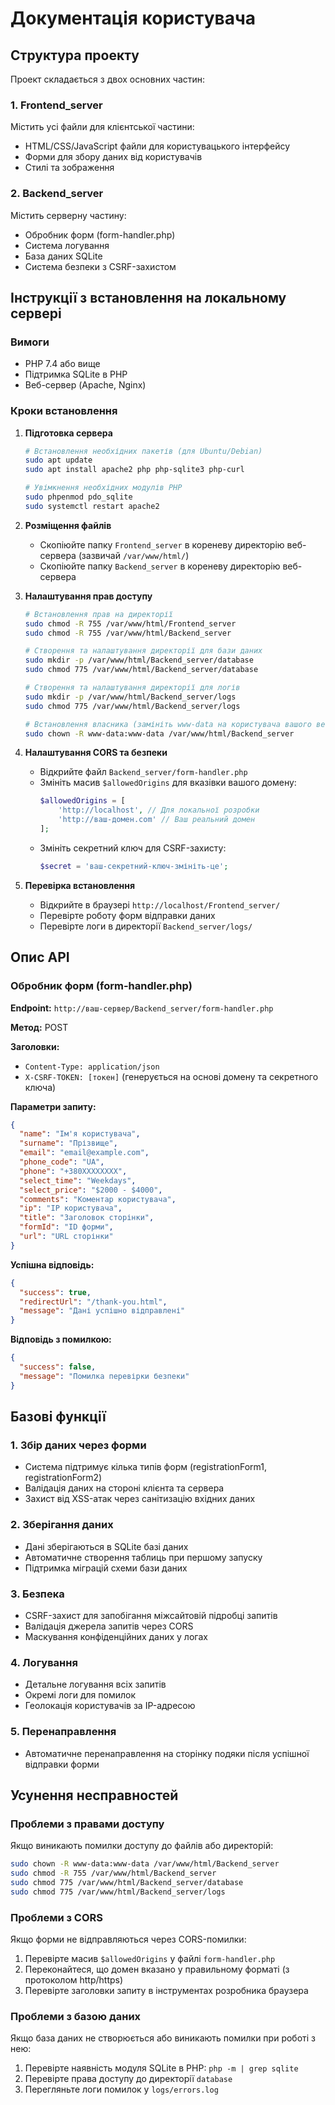 # Документація користувача

## Структура проекту

Проект складається з двох основних частин:

### 1. Frontend_server
Містить усі файли для клієнтської частини:
- HTML/CSS/JavaScript файли для користувацького інтерфейсу
- Форми для збору даних від користувачів
- Стилі та зображення

### 2. Backend_server
Містить серверну частину:
- Обробник форм (form-handler.php)
- Система логування
- База даних SQLite
- Система безпеки з CSRF-захистом

## Інструкції з встановлення на локальному сервері

### Вимоги
- PHP 7.4 або вище
- Підтримка SQLite в PHP
- Веб-сервер (Apache, Nginx)

### Кроки встановлення

1. **Підготовка сервера**
   ```bash
   # Встановлення необхідних пакетів (для Ubuntu/Debian)
   sudo apt update
   sudo apt install apache2 php php-sqlite3 php-curl
   
   # Увімкнення необхідних модулів PHP
   sudo phpenmod pdo_sqlite
   sudo systemctl restart apache2
   ```

2. **Розміщення файлів**
   - Скопіюйте папку `Frontend_server` в кореневу директорію веб-сервера (зазвичай `/var/www/html/`)
   - Скопіюйте папку `Backend_server` в кореневу директорію веб-сервера

3. **Налаштування прав доступу**
   ```bash
   # Встановлення прав на директорії
   sudo chmod -R 755 /var/www/html/Frontend_server
   sudo chmod -R 755 /var/www/html/Backend_server
   
   # Створення та налаштування директорії для бази даних
   sudo mkdir -p /var/www/html/Backend_server/database
   sudo chmod 775 /var/www/html/Backend_server/database
   
   # Створення та налаштування директорії для логів
   sudo mkdir -p /var/www/html/Backend_server/logs
   sudo chmod 775 /var/www/html/Backend_server/logs
   
   # Встановлення власника (замініть www-data на користувача вашого веб-сервера)
   sudo chown -R www-data:www-data /var/www/html/Backend_server
   ```

4. **Налаштування CORS та безпеки**
   - Відкрийте файл `Backend_server/form-handler.php`
   - Змініть масив `$allowedOrigins` для вказівки вашого домену:
     ```php
     $allowedOrigins = [
         'http://localhost', // Для локальної розробки
         'http://ваш-домен.com' // Ваш реальний домен
     ];
     ```
   - Змініть секретний ключ для CSRF-захисту:
     ```php
     $secret = 'ваш-секретний-ключ-змініть-це';
     ```

5. **Перевірка встановлення**
   - Відкрийте в браузері `http://localhost/Frontend_server/`
   - Перевірте роботу форм відправки даних
   - Перевірте логи в директорії `Backend_server/logs/`

## Опис API

### Обробник форм (form-handler.php)

**Endpoint:** `http://ваш-сервер/Backend_server/form-handler.php`

**Метод:** POST

**Заголовки:**
- `Content-Type: application/json`
- `X-CSRF-TOKEN: [токен]` (генерується на основі домену та секретного ключа)

**Параметри запиту:**
```json
{
  "name": "Ім'я користувача",
  "surname": "Прізвище",
  "email": "email@example.com",
  "phone_code": "UA",
  "phone": "+380XXXXXXXX",
  "select_time": "Weekdays",
  "select_price": "$2000 - $4000",
  "comments": "Коментар користувача",
  "ip": "IP користувача",
  "title": "Заголовок сторінки",
  "formId": "ID форми",
  "url": "URL сторінки"
}
```

**Успішна відповідь:**
```json
{
  "success": true,
  "redirectUrl": "/thank-you.html",
  "message": "Дані успішно відправлені"
}
```

**Відповідь з помилкою:**
```json
{
  "success": false,
  "message": "Помилка перевірки безпеки"
}
```

## Базові функції

### 1. Збір даних через форми
- Система підтримує кілька типів форм (registrationForm1, registrationForm2)
- Валідація даних на стороні клієнта та сервера
- Захист від XSS-атак через санітизацію вхідних даних

### 2. Зберігання даних
- Дані зберігаються в SQLite базі даних
- Автоматичне створення таблиць при першому запуску
- Підтримка міграцій схеми бази даних

### 3. Безпека
- CSRF-захист для запобігання міжсайтовій підробці запитів
- Валідація джерела запитів через CORS
- Маскування конфіденційних даних у логах

### 4. Логування
- Детальне логування всіх запитів
- Окремі логи для помилок
- Геолокація користувачів за IP-адресою

### 5. Перенаправлення
- Автоматичне перенаправлення на сторінку подяки після успішної відправки форми

## Усунення несправностей

### Проблеми з правами доступу
Якщо виникають помилки доступу до файлів або директорій:
```bash
sudo chown -R www-data:www-data /var/www/html/Backend_server
sudo chmod -R 755 /var/www/html/Backend_server
sudo chmod 775 /var/www/html/Backend_server/database
sudo chmod 775 /var/www/html/Backend_server/logs
```

### Проблеми з CORS
Якщо форми не відправляються через CORS-помилки:
1. Перевірте масив `$allowedOrigins` у файлі `form-handler.php`
2. Переконайтеся, що домен вказано у правильному форматі (з протоколом http/https)
3. Перевірте заголовки запиту в інструментах розробника браузера

### Проблеми з базою даних
Якщо база даних не створюється або виникають помилки при роботі з нею:
1. Перевірте наявність модуля SQLite в PHP: `php -m | grep sqlite`
2. Перевірте права доступу до директорії `database`
3. Перегляньте логи помилок у `logs/errors.log`